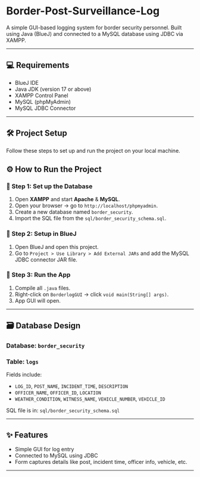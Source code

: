 # Border-Post-Surveillance-Log

A simple GUI-based logging system for border security personnel. Built using Java (BlueJ) and connected to a MySQL database using JDBC via XAMPP.

---

## 💻 Requirements

- BlueJ IDE
- Java JDK (version 17 or above)
- XAMPP Control Panel
- MySQL (phpMyAdmin)
- MySQL JDBC Connector

---



## 🛠️ Project Setup

Follow these steps to set up and run the project on your local machine.



## ⚙️ How to Run the Project

### 🔹 Step 1: Set up the Database

1. Open **XAMPP** and start **Apache** & **MySQL**.
2. Open your browser → go to `http://localhost/phpmyadmin`.
3. Create a new database named `border_security`.
4. Import the SQL file from the `sql/border_security_schema.sql`.

### 🔹 Step 2: Setup in BlueJ

1. Open BlueJ and open this project.
2. Go to `Project > Use Library > Add External JARs` and add the MySQL JDBC connector JAR file.


### 🔹 Step 3: Run the App

1. Compile all `.java` files.
2. Right-click on `BorderlogGUI` → click `void main(String[] args)`.
3. App GUI will open.

---

## 🗃️ Database Design

### Database: `border_security`
### Table: `logs`

Fields include:
- `LOG_ID`, `POST_NAME`, `INCIDENT_TIME`, `DESCRIPTION`
- `OFFICER_NAME`, `OFFICER_ID`, `LOCATION`
- `WEATHER_CONDITION`, `WITNESS_NAME`, `VEHICLE_NUMBER`, `VEHICLE_ID`

SQL file is in: `sql/border_security_schema.sql`

---

## ✨ Features

- Simple GUI for log entry
- Connected to MySQL using JDBC
- Form captures details like post, incident time, officer info, vehicle, etc.

---


